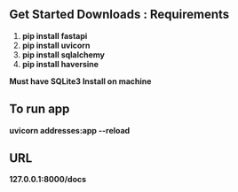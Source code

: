 ## Get Started Downloads : Requirements

1. **pip install fastapi**
2. **pip install uvicorn**
3. **pip install sqlalchemy**
4. **pip install haversine**

**Must have SQLite3 Install on machine**

## To run app

**uvicorn addresses:app --reload**

## URL
**127.0.0.1:8000/docs**
